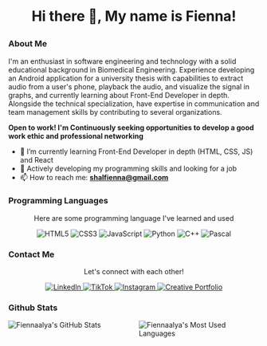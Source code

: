 <h1 align="center">
  <p>Hi there 👋,  My name is Fienna!</p>
</h1>

<!--
**fiennaalya/fiennaalya** is a ✨ _special_ ✨ repository because its `README.md` (this file) appears on your GitHub profile.

Here are some ideas to get you started:

- 🔭 I’m currently working on ...
- 🌱 I’m currently learning ...
- 👯 I’m looking to collaborate on ...
- 🤔 I’m looking for help with ...
- 💬 Ask me about ...
- 📫 How to reach me: ...
- 😄 Pronouns: ...
- ⚡ Fun fact: ...
-->

### About Me
I'm an enthusiast in software engineering and technology with a solid educational background in Biomedical Engineering. Experience developing an Android application for a university thesis with capabilities to extract audio from a user's phone, playback the audio, and visualize the signal in graphs, and currently learning about Front-End Developer in depth. Alongside the technical specialization, have expertise in communication and team management skills by contributing to several organizations. 

**Open to work! I'm Continuously seeking opportunities to develop a good work ethic and professional networking**

- 🌱 I’m currently learning Front-End Developer in depth (HTML, CSS, JS) and React
- 🔭 Actively developing my programming skills and looking for a job
- 📫 How to reach me: **shalfienna@gmail.com**

### Programming Languages
<p align="center">Here are some programming language I've learned and used</p>
<p align="center">
  <img src="https://img.shields.io/badge/HTML5-E34F26?style=for-the-badge&logo=html5&logoColor=white" alt="HTML5"/>
  <img src="https://img.shields.io/badge/CSS3-1572B6?style=for-the-badge&logo=css3&logoColor=white" alt="CSS3"/>
  <img src="https://img.shields.io/badge/JavaScript-F7DF1E?style=for-the-badge&logo=javascript&logoColor=black" alt="JavaScript"/>
  <img src="https://img.shields.io/badge/Python-3776AB?style=for-the-badge&logo=python&logoColor=white" alt="Python"/>
  <img src="https://img.shields.io/badge/C++-00599C?style=for-the-badge&logo=cpp&logoColor=white" alt="C++"/>
  <img src="https://img.shields.io/badge/Pascal-9B4E03?style=for-the-badge&logo=pascal&logoColor=white" alt="Pascal"/>

</p>

### Contact Me
<p align="center">Let's connect with each other!</p>
<p align="center">
  <a href="https://www.linkedin.com/in/shalfiennaalyak/" target="_blank">
    <img src="https://img.shields.io/badge/LinkedIn-0077B5?style=for-the-badge&logo=linkedin&logoColor=white" alt="LinkedIn"/>
  </a>
  <a href="https://www.tiktok.com/@fiennaalya" target="_blank">
    <img src="https://img.shields.io/badge/TikTok-000000?style=for-the-badge&logo=tiktok&logoColor=white" alt="TikTok"/>
  </a>
  <a href="https://www.instagram.com/fiennaalya/" target="_blank">
    <img src="https://img.shields.io/badge/Instagram-E4405F?style=for-the-badge&logo=instagram&logoColor=white" alt="Instagram"/>
  </a>
  <a href="https://shalfienna.my.canva.site/creativeportofolio" target="_blank">
    <img src="https://img.shields.io/badge/Creative%20Portfolio-4285F4?style=for-the-badge&logo=google-chrome&logoColor=white" alt="Creative Portfolio"/>
  </a>
</p>

### Github Stats

<div style="display: flex;">
  <!-- Your GitHub Stats -->
  <img src="https://github-readme-stats.vercel.app/api?username=fiennaalya&show_icons=true&count_private=true" alt="Fiennaalya's GitHub Stats" style="flex: 1; margin-right: 20px;">

  <!-- Your GitHub Top Languages -->
  <img src="https://github-readme-stats.vercel.app/api/top-langs/?username=fiennaalya&layout=compact&exclude_repo=repo1,repo2&langs_count=8" alt="Fiennaalya's Most Used Languages" style="flex: 1;">
</div>



